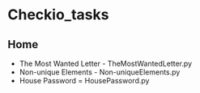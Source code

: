 # Checkio_tasks
## Home
* The Most Wanted Letter - TheMostWantedLetter.py
* Non-unique Elements - Non-uniqueElements.py
* House Password = HousePassword.py

